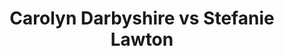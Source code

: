 ---
title: Carolyn Darbyshire vs Stefanie Lawton
player1:
  name: Darbyshire, Carolyn
  percent: 80
  wins: 0
  losses: 1
player2:
  name: Lawton, Stefanie
  percent: 74
  wins: 1
  losses: 0
games:
- player1:
    team: AB
    position: Second
    percent: 80
    win: 0
    loss: 1
  player2:
    team: SK
    position: Fourth
    percent: 74
    win: 1
    loss: 0
  event: Hearts
  year: 2009
  draw: Round Robin(13)
  score: AB 6 - SK 7
- player1:
    team: BERN
    position: Second
    percent: 78
    win: 0
    loss: 1
  player2:
    team: LAWT
    position: Fourth
    percent: 78
    win: 1
    loss: 0
  event: Trials (Women)
  year: 2009
  draw: Round Robin(7)
  score: LAWT 6 - BERN 5
---